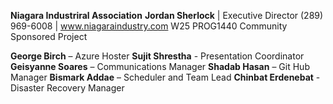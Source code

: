 **Niagara Industriral Association** 
**Jordan Sherlock** | Executive Director 
(289) 969-6008 | www.niagaraindustry.com
W25 PROG1440 Community Sponsored Project

**George Birch** – Azure Hoster
**Sujit Shrestha** - Presentation Coordinator
**Geisyanne Soares** – Communications Manager
**Shadab Hasan** – Git Hub Manager
**Bismark Addae** – Scheduler and Team Lead
**Chinbat Erdenebat** - Disaster Recovery Manager
